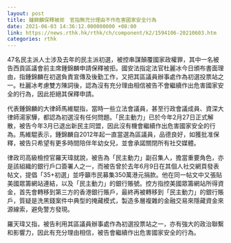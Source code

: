 ```yaml
---
layout: post
title: 鍾錦麟保釋被拒　官指無充分理由不作危害國家安全行為
date: 2021-06-03 14:36:12.000000000 +08:00
link: https://news.rthk.hk/rthk/ch/component/k2/1594106-20210603.htm
categories: rthk
---
```


47名民主派人士涉及去年的民主派初選，被控串謀顛覆國家政權罪，其中一名被告西貢區議會前主席鍾錦麟申請保釋被拒。國安法指定法官杜麗冰今日頒布書面理由，指鍾錦麟在初選負責宣傳及後勤工作，又把其區議員辦事處作為初選投票站之一。杜麗冰考慮雙方陳詞後，認為沒有充分理由相信被告不會繼續作出危害國家安全的行為，因此拒絕其保釋申請。

代表鍾錦麟的大律師馬維騉指，當時一些立法會議員，甚至行政會議成員、資深大律師湯家驊，都認為初選沒有任何問題。「民主動力」已於今年2月27日正式解散，被告今年3月已退出新民主同盟，因此沒有機會繼續作出危害國家安全的行為。馬維騉表示，鍾錦麟自2012年起一直當選為區議員，品德良好，如獲批准保釋，被告只希望有更多時間陪伴年幼女兒，並會承諾關閉所有社交媒體。

律政司高級檢控官羅天瑋就說，被告為「民主動力」副召集人，擔當重要角色，亦是該組織的銀行戶口簽署人之一，而被告曾於去年6月9日在其個人社交網頁發表帖文，提倡「35+初選」並呼籲市民募集350萬港元捐款。他在同一帖文中又張貼美國眾籌網站連結，以及「民主動力」的銀行賬號。控方指控美國眾籌網站所得資金，首先會轉移到第三方的香港銀行賬戶，最終再被轉移到「民主動力」的銀行賬戶，質疑是洗黑錢案件中典型的掩藏模式，製造多層複雜的金融交易來隱藏資金來源線索，避免警方發現。

羅天瑋又指，被告利用其區議員辦事處作為初選投票站之一，亦有強大的政治聯繫和影響力，因此有充分理由相信，被告會繼續作出危害國家安全的行為。
